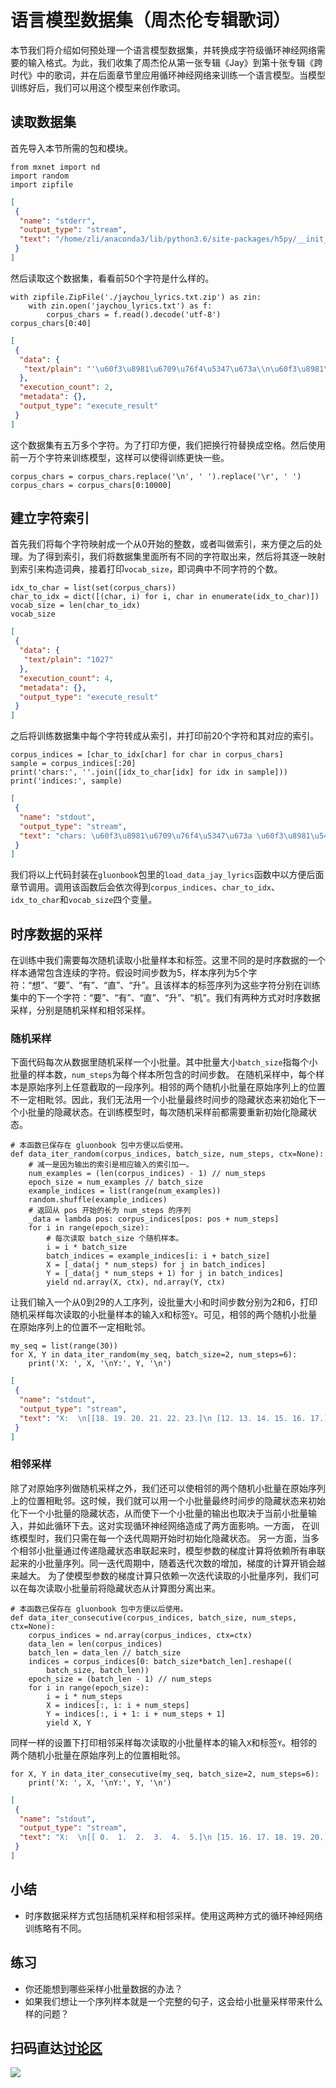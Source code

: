 # 语言模型数据集（周杰伦专辑歌词）

本节我们将介绍如何预处理一个语言模型数据集，并转换成字符级循环神经网络需要的输入格式。为此，我们收集了周杰伦从第一张专辑《Jay》到第十张专辑《跨时代》中的歌词，并在后面章节里应用循环神经网络来训练一个语言模型。当模型训练好后，我们可以用这个模型来创作歌词。

## 读取数据集

首先导入本节所需的包和模块。

```{.python .input  n=1}
from mxnet import nd
import random
import zipfile
```

```{.json .output n=1}
[
 {
  "name": "stderr",
  "output_type": "stream",
  "text": "/home/zli/anaconda3/lib/python3.6/site-packages/h5py/__init__.py:36: FutureWarning: Conversion of the second argument of issubdtype from `float` to `np.floating` is deprecated. In future, it will be treated as `np.float64 == np.dtype(float).type`.\n  from ._conv import register_converters as _register_converters\n"
 }
]
```

然后读取这个数据集，看看前50个字符是什么样的。

```{.python .input  n=2}
with zipfile.ZipFile('./jaychou_lyrics.txt.zip') as zin:
    with zin.open('jaychou_lyrics.txt') as f:
        corpus_chars = f.read().decode('utf-8')
corpus_chars[0:40]
```

```{.json .output n=2}
[
 {
  "data": {
   "text/plain": "'\u60f3\u8981\u6709\u76f4\u5347\u673a\\n\u60f3\u8981\u548c\u4f60\u98de\u5230\u5b87\u5b99\u53bb\\n\u60f3\u8981\u548c\u4f60\u878d\u5316\u5728\u4e00\u8d77\\n\u878d\u5316\u5728\u5b87\u5b99\u91cc\\n\u6211\u6bcf\u5929\u6bcf\u5929\u6bcf'"
  },
  "execution_count": 2,
  "metadata": {},
  "output_type": "execute_result"
 }
]
```

这个数据集有五万多个字符。为了打印方便，我们把换行符替换成空格。然后使用前一万个字符来训练模型，这样可以使得训练更快一些。

```{.python .input  n=3}
corpus_chars = corpus_chars.replace('\n', ' ').replace('\r', ' ')
corpus_chars = corpus_chars[0:10000]
```

## 建立字符索引

首先我们将每个字符映射成一个从0开始的整数，或者叫做索引，来方便之后的处理。为了得到索引，我们将数据集里面所有不同的字符取出来，然后将其逐一映射到索引来构造词典，接着打印`vocab_size`，即词典中不同字符的个数。

```{.python .input  n=4}
idx_to_char = list(set(corpus_chars))
char_to_idx = dict([(char, i) for i, char in enumerate(idx_to_char)])
vocab_size = len(char_to_idx)
vocab_size
```

```{.json .output n=4}
[
 {
  "data": {
   "text/plain": "1027"
  },
  "execution_count": 4,
  "metadata": {},
  "output_type": "execute_result"
 }
]
```

之后将训练数据集中每个字符转成从索引，并打印前20个字符和其对应的索引。

```{.python .input  n=5}
corpus_indices = [char_to_idx[char] for char in corpus_chars]
sample = corpus_indices[:20]
print('chars:', ''.join([idx_to_char[idx] for idx in sample]))
print('indices:', sample)
```

```{.json .output n=5}
[
 {
  "name": "stdout",
  "output_type": "stream",
  "text": "chars: \u60f3\u8981\u6709\u76f4\u5347\u673a \u60f3\u8981\u548c\u4f60\u98de\u5230\u5b87\u5b99\u53bb \u60f3\u8981\u548c\nindices: [273, 690, 750, 182, 482, 578, 444, 273, 690, 984, 820, 996, 108, 241, 696, 0, 444, 273, 690, 984]\n"
 }
]
```

我们将以上代码封装在`gluonbook`包里的`load_data_jay_lyrics`函数中以方便后面章节调用。调用该函数后会依次得到`corpus_indices`、`char_to_idx`、`idx_to_char`和`vocab_size`四个变量。

## 时序数据的采样

在训练中我们需要每次随机读取小批量样本和标签。这里不同的是时序数据的一个样本通常包含连续的字符。假设时间步数为5，样本序列为5个字符：“想”、“要”、“有”、“直”、“升”。且该样本的标签序列为这些字符分别在训练集中的下一个字符：“要”、“有”、“直”、“升”、“机”。我们有两种方式对时序数据采样，分别是随机采样和相邻采样。

### 随机采样

下面代码每次从数据里随机采样一个小批量。其中批量大小`batch_size`指每个小批量的样本数，`num_steps`为每个样本所包含的时间步数。
在随机采样中，每个样本是原始序列上任意截取的一段序列。相邻的两个随机小批量在原始序列上的位置不一定相毗邻。因此，我们无法用一个小批量最终时间步的隐藏状态来初始化下一个小批量的隐藏状态。在训练模型时，每次随机采样前都需要重新初始化隐藏状态。

```{.python .input  n=6}
# 本函数已保存在 gluonbook 包中方便以后使用。
def data_iter_random(corpus_indices, batch_size, num_steps, ctx=None):
    # 减一是因为输出的索引是相应输入的索引加一。
    num_examples = (len(corpus_indices) - 1) // num_steps
    epoch_size = num_examples // batch_size
    example_indices = list(range(num_examples))
    random.shuffle(example_indices)
    # 返回从 pos 开始的长为 num_steps 的序列
    _data = lambda pos: corpus_indices[pos: pos + num_steps]
    for i in range(epoch_size):
        # 每次读取 batch_size 个随机样本。
        i = i * batch_size
        batch_indices = example_indices[i: i + batch_size]
        X = [_data(j * num_steps) for j in batch_indices]
        Y = [_data(j * num_steps + 1) for j in batch_indices]
        yield nd.array(X, ctx), nd.array(Y, ctx)
```

让我们输入一个从0到29的人工序列，设批量大小和时间步数分别为2和6，打印随机采样每次读取的小批量样本的输入`X`和标签`Y`。可见，相邻的两个随机小批量在原始序列上的位置不一定相毗邻。

```{.python .input  n=7}
my_seq = list(range(30))
for X, Y in data_iter_random(my_seq, batch_size=2, num_steps=6):
    print('X: ', X, '\nY:', Y, '\n')
```

```{.json .output n=7}
[
 {
  "name": "stdout",
  "output_type": "stream",
  "text": "X:  \n[[18. 19. 20. 21. 22. 23.]\n [12. 13. 14. 15. 16. 17.]]\n<NDArray 2x6 @cpu(0)> \nY: \n[[19. 20. 21. 22. 23. 24.]\n [13. 14. 15. 16. 17. 18.]]\n<NDArray 2x6 @cpu(0)> \n\nX:  \n[[ 6.  7.  8.  9. 10. 11.]\n [ 0.  1.  2.  3.  4.  5.]]\n<NDArray 2x6 @cpu(0)> \nY: \n[[ 7.  8.  9. 10. 11. 12.]\n [ 1.  2.  3.  4.  5.  6.]]\n<NDArray 2x6 @cpu(0)> \n\n"
 }
]
```

### 相邻采样

除了对原始序列做随机采样之外，我们还可以使相邻的两个随机小批量在原始序列上的位置相毗邻。这时候，我们就可以用一个小批量最终时间步的隐藏状态来初始化下一个小批量的隐藏状态，从而使下一个小批量的输出也取决于当前小批量输入，并如此循环下去。这对实现循环神经网络造成了两方面影响。一方面，
在训练模型时，我们只需在每一个迭代周期开始时初始化隐藏状态。
另一方面，当多个相邻小批量通过传递隐藏状态串联起来时，模型参数的梯度计算将依赖所有串联起来的小批量序列。同一迭代周期中，随着迭代次数的增加，梯度的计算开销会越来越大。
为了使模型参数的梯度计算只依赖一次迭代读取的小批量序列，我们可以在每次读取小批量前将隐藏状态从计算图分离出来。

```{.python .input  n=8}
# 本函数已保存在 gluonbook 包中方便以后使用。
def data_iter_consecutive(corpus_indices, batch_size, num_steps, ctx=None):
    corpus_indices = nd.array(corpus_indices, ctx=ctx)
    data_len = len(corpus_indices)
    batch_len = data_len // batch_size
    indices = corpus_indices[0: batch_size*batch_len].reshape((
        batch_size, batch_len))
    epoch_size = (batch_len - 1) // num_steps
    for i in range(epoch_size):
        i = i * num_steps
        X = indices[:, i: i + num_steps]
        Y = indices[:, i + 1: i + num_steps + 1]
        yield X, Y
```

同样一样的设置下打印相邻采样每次读取的小批量样本的输入`X`和标签`Y`。相邻的两个随机小批量在原始序列上的位置相毗邻。

```{.python .input  n=9}
for X, Y in data_iter_consecutive(my_seq, batch_size=2, num_steps=6):
    print('X: ', X, '\nY:', Y, '\n')
```

```{.json .output n=9}
[
 {
  "name": "stdout",
  "output_type": "stream",
  "text": "X:  \n[[ 0.  1.  2.  3.  4.  5.]\n [15. 16. 17. 18. 19. 20.]]\n<NDArray 2x6 @cpu(0)> \nY: \n[[ 1.  2.  3.  4.  5.  6.]\n [16. 17. 18. 19. 20. 21.]]\n<NDArray 2x6 @cpu(0)> \n\nX:  \n[[ 6.  7.  8.  9. 10. 11.]\n [21. 22. 23. 24. 25. 26.]]\n<NDArray 2x6 @cpu(0)> \nY: \n[[ 7.  8.  9. 10. 11. 12.]\n [22. 23. 24. 25. 26. 27.]]\n<NDArray 2x6 @cpu(0)> \n\n"
 }
]
```

## 小结

* 时序数据采样方式包括随机采样和相邻采样。使用这两种方式的循环神经网络训练略有不同。

## 练习

* 你还能想到哪些采样小批量数据的办法？
* 如果我们想让一个序列样本就是一个完整的句子，这会给小批量采样带来什么样的问题？

## 扫码直达[讨论区](https://discuss.gluon.ai/t/topic/7876)

![](../img/qr_lang-model-dataset.svg)

